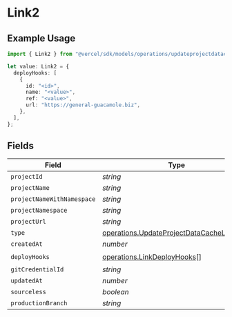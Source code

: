# Link2

## Example Usage

```typescript
import { Link2 } from "@vercel/sdk/models/operations/updateprojectdatacache.js";

let value: Link2 = {
  deployHooks: [
    {
      id: "<id>",
      name: "<value>",
      ref: "<value>",
      url: "https://general-guacamole.biz",
    },
  ],
};
```

## Fields

| Field                                                                                                  | Type                                                                                                   | Required                                                                                               | Description                                                                                            |
| ------------------------------------------------------------------------------------------------------ | ------------------------------------------------------------------------------------------------------ | ------------------------------------------------------------------------------------------------------ | ------------------------------------------------------------------------------------------------------ |
| `projectId`                                                                                            | *string*                                                                                               | :heavy_minus_sign:                                                                                     | N/A                                                                                                    |
| `projectName`                                                                                          | *string*                                                                                               | :heavy_minus_sign:                                                                                     | N/A                                                                                                    |
| `projectNameWithNamespace`                                                                             | *string*                                                                                               | :heavy_minus_sign:                                                                                     | N/A                                                                                                    |
| `projectNamespace`                                                                                     | *string*                                                                                               | :heavy_minus_sign:                                                                                     | N/A                                                                                                    |
| `projectUrl`                                                                                           | *string*                                                                                               | :heavy_minus_sign:                                                                                     | N/A                                                                                                    |
| `type`                                                                                                 | [operations.UpdateProjectDataCacheLinkType](../../models/operations/updateprojectdatacachelinktype.md) | :heavy_minus_sign:                                                                                     | N/A                                                                                                    |
| `createdAt`                                                                                            | *number*                                                                                               | :heavy_minus_sign:                                                                                     | N/A                                                                                                    |
| `deployHooks`                                                                                          | [operations.LinkDeployHooks](../../models/operations/linkdeployhooks.md)[]                             | :heavy_check_mark:                                                                                     | N/A                                                                                                    |
| `gitCredentialId`                                                                                      | *string*                                                                                               | :heavy_minus_sign:                                                                                     | N/A                                                                                                    |
| `updatedAt`                                                                                            | *number*                                                                                               | :heavy_minus_sign:                                                                                     | N/A                                                                                                    |
| `sourceless`                                                                                           | *boolean*                                                                                              | :heavy_minus_sign:                                                                                     | N/A                                                                                                    |
| `productionBranch`                                                                                     | *string*                                                                                               | :heavy_minus_sign:                                                                                     | N/A                                                                                                    |